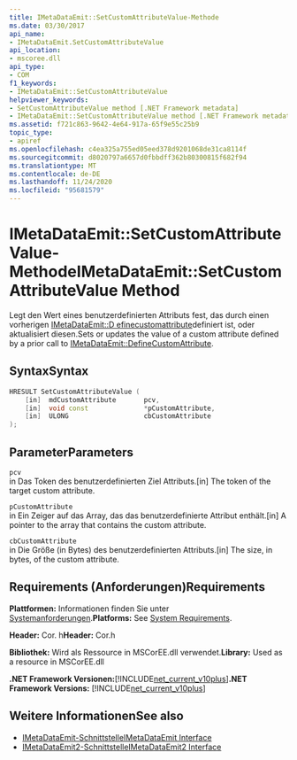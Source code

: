 ```yaml
---
title: IMetaDataEmit::SetCustomAttributeValue-Methode
ms.date: 03/30/2017
api_name:
- IMetaDataEmit.SetCustomAttributeValue
api_location:
- mscoree.dll
api_type:
- COM
f1_keywords:
- IMetaDataEmit::SetCustomAttributeValue
helpviewer_keywords:
- SetCustomAttributeValue method [.NET Framework metadata]
- IMetaDataEmit::SetCustomAttributeValue method [.NET Framework metadata]
ms.assetid: f721c863-9642-4e64-917a-65f9e55c25b9
topic_type:
- apiref
ms.openlocfilehash: c4ea325a755ed05eed378d9201068de31ca8114f
ms.sourcegitcommit: d8020797a6657d0fbbdff362b80300815f682f94
ms.translationtype: MT
ms.contentlocale: de-DE
ms.lasthandoff: 11/24/2020
ms.locfileid: "95681579"
---
```

# <a name="imetadataemitsetcustomattributevalue-method"></a><span data-ttu-id="00539-102">IMetaDataEmit::SetCustomAttributeValue-Methode</span><span class="sxs-lookup"><span data-stu-id="00539-102">IMetaDataEmit::SetCustomAttributeValue Method</span></span>

<span data-ttu-id="00539-103">Legt den Wert eines benutzerdefinierten Attributs fest, das durch einen vorherigen [IMetaDataEmit::D efinecustomattribute](imetadataemit-definecustomattribute-method.md)definiert ist, oder aktualisiert diesen.</span><span class="sxs-lookup"><span data-stu-id="00539-103">Sets or updates the value of a custom attribute defined by a prior call to [IMetaDataEmit::DefineCustomAttribute](imetadataemit-definecustomattribute-method.md).</span></span>  
  
## <a name="syntax"></a><span data-ttu-id="00539-104">Syntax</span><span class="sxs-lookup"><span data-stu-id="00539-104">Syntax</span></span>  
  
```cpp  
HRESULT SetCustomAttributeValue (
    [in]  mdCustomAttribute       pcv,
    [in]  void const              *pCustomAttribute,
    [in]  ULONG                   cbCustomAttribute
);  
```  
  
## <a name="parameters"></a><span data-ttu-id="00539-105">Parameter</span><span class="sxs-lookup"><span data-stu-id="00539-105">Parameters</span></span>  

 `pcv`  
 <span data-ttu-id="00539-106">in Das Token des benutzerdefinierten Ziel Attributs.</span><span class="sxs-lookup"><span data-stu-id="00539-106">[in] The token of the target custom attribute.</span></span>  
  
 `pCustomAttribute`  
 <span data-ttu-id="00539-107">in Ein Zeiger auf das Array, das das benutzerdefinierte Attribut enthält.</span><span class="sxs-lookup"><span data-stu-id="00539-107">[in] A pointer to the array that contains the custom attribute.</span></span>  
  
 `cbCustomAttribute`  
 <span data-ttu-id="00539-108">in Die Größe (in Bytes) des benutzerdefinierten Attributs.</span><span class="sxs-lookup"><span data-stu-id="00539-108">[in] The size, in bytes, of the custom attribute.</span></span>  
  
## <a name="requirements"></a><span data-ttu-id="00539-109">Requirements (Anforderungen)</span><span class="sxs-lookup"><span data-stu-id="00539-109">Requirements</span></span>  

 <span data-ttu-id="00539-110">**Plattformen:** Informationen finden Sie unter [Systemanforderungen](../../get-started/system-requirements.md).</span><span class="sxs-lookup"><span data-stu-id="00539-110">**Platforms:** See [System Requirements](../../get-started/system-requirements.md).</span></span>  
  
 <span data-ttu-id="00539-111">**Header:** Cor. h</span><span class="sxs-lookup"><span data-stu-id="00539-111">**Header:** Cor.h</span></span>  
  
 <span data-ttu-id="00539-112">**Bibliothek:** Wird als Ressource in MSCorEE.dll verwendet.</span><span class="sxs-lookup"><span data-stu-id="00539-112">**Library:** Used as a resource in MSCorEE.dll</span></span>  
  
 <span data-ttu-id="00539-113">**.NET Framework Versionen:**[!INCLUDE[net_current_v10plus](../../../../includes/net-current-v10plus-md.md)]</span><span class="sxs-lookup"><span data-stu-id="00539-113">**.NET Framework Versions:** [!INCLUDE[net_current_v10plus](../../../../includes/net-current-v10plus-md.md)]</span></span>  
  
## <a name="see-also"></a><span data-ttu-id="00539-114">Weitere Informationen</span><span class="sxs-lookup"><span data-stu-id="00539-114">See also</span></span>

- [<span data-ttu-id="00539-115">IMetaDataEmit-Schnittstelle</span><span class="sxs-lookup"><span data-stu-id="00539-115">IMetaDataEmit Interface</span></span>](imetadataemit-interface.md)
- [<span data-ttu-id="00539-116">IMetaDataEmit2-Schnittstelle</span><span class="sxs-lookup"><span data-stu-id="00539-116">IMetaDataEmit2 Interface</span></span>](imetadataemit2-interface.md)
